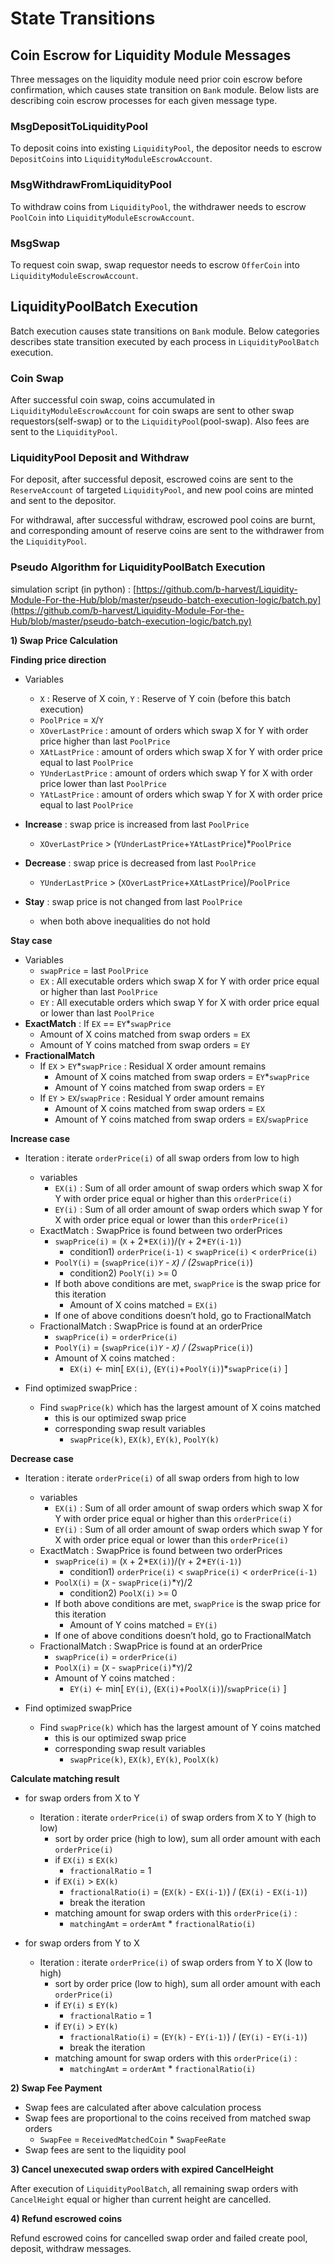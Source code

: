 <!--
order: 3
-->

# State Transitions

## Coin Escrow for Liquidity Module Messages

Three messages on the liquidity module need prior coin escrow before confirmation, which causes state transition on `Bank` module. Below lists are describing coin escrow processes for each given message type.

### MsgDepositToLiquidityPool

To deposit coins into existing `LiquidityPool`, the depositor needs to escrow `DepositCoins` into `LiquidityModuleEscrowAccount`.

### MsgWithdrawFromLiquidityPool

To withdraw coins from `LiquidityPool`, the withdrawer needs to escrow `PoolCoin` into `LiquidityModuleEscrowAccount`.

### MsgSwap

To request coin swap, swap requestor needs to escrow `OfferCoin` into `LiquidityModuleEscrowAccount`.

## LiquidityPoolBatch Execution

Batch execution causes state transitions on `Bank` module. Below categories describes state transition executed by each process in `LiquidityPoolBatch` execution.

### Coin Swap

After successful coin swap, coins accumulated in `LiquidityModuleEscrowAccount` for coin swaps are sent to other swap requestors(self-swap) or to the `LiquidityPool`(pool-swap). Also fees are sent to the `LiquidityPool`.

### LiquidityPool Deposit and Withdraw

For deposit, after successful deposit, escrowed coins are sent to the `ReserveAccount` of targeted `LiquidityPool`, and new pool coins are minted and sent to the depositor.

For withdrawal, after successful withdraw, escrowed pool coins are burnt, and corresponding amount of reserve coins are sent to the withdrawer from the `LiquidityPool`.

### Pseudo Algorithm for LiquidityPoolBatch Execution

simulation script (in python) : [https://github.com/b-harvest/Liquidity-Module-For-the-Hub/blob/master/pseudo-batch-execution-logic/batch.py](https://github.com/b-harvest/Liquidity-Module-For-the-Hub/blob/master/pseudo-batch-execution-logic/batch.py)

**1) Swap Price Calculation**

**Finding price direction**

- Variables
    - `X` : Reserve of X coin, `Y` : Reserve of Y coin (before this batch execution)
    - `PoolPrice` = `X`/`Y`
    - `XOverLastPrice` : amount of orders which swap X for Y with order price higher than last `PoolPrice`
    - `XAtLastPrice` : amount of orders which swap X for Y with order price equal to last `PoolPrice`
    - `YUnderLastPrice` : amount of orders which swap Y for X with order price lower than last `PoolPrice`
    - `YAtLastPrice` : amount of orders which swap Y for X with order price equal to last `PoolPrice`

- **Increase** : swap price is increased from last `PoolPrice`
    - `XOverLastPrice` > (`YUnderLastPrice`+`YAtLastPrice`)*`PoolPrice`

- **Decrease** : swap price is decreased from last `PoolPrice`
    - `YUnderLastPrice` > (`XOverLastPrice`+`XAtLastPrice`)/`PoolPrice`

- **Stay** : swap price is not changed from last `PoolPrice`
    - when both above inequalities do not hold


**Stay case**

- Variables
    - `swapPrice` = last `PoolPrice`
    - `EX` : All executable orders which swap X for Y with order price equal or higher than last `PoolPrice`
    - `EY` : All executable orders which swap Y for X with order price equal or lower than last `PoolPrice`
- **ExactMatch** : If `EX` == `EY`*`swapPrice`
    - Amount of X coins matched from swap orders = `EX`
    - Amount of Y coins matched from swap orders = `EY`
- **FractionalMatch**
    - If `EX` > `EY`*`swapPrice` : Residual X order amount remains
        - Amount of X coins matched from swap orders = `EY`*`swapPrice`
        - Amount of Y coins matched from swap orders = `EY`
    - If `EY` > `EX`/`swapPrice` : Residual Y order amount remains
        - Amount of X coins matched from swap orders = `EX`
        - Amount of Y coins matched from swap orders = `EX`/`swapPrice`


**Increase case**

- Iteration : iterate `orderPrice(i)` of all swap orders from low to high
    - variables
        - `EX(i)` : Sum of all order amount of swap orders which swap X for Y with order price equal or higher than this `orderPrice(i)`
        - `EY(i)` : Sum of all order amount of swap orders which swap Y for X with order price equal or lower than this `orderPrice(i)`
    - ExactMatch : SwapPrice is found between two orderPrices
        - `swapPrice(i)` = (`X` + 2*`EX(i)`)/(`Y` + 2*`EY(i-1)`)
            - condition1) `orderPrice(i-1)` < `swapPrice(i)` < `orderPrice(i)`
        - `PoolY(i)` = (`swapPrice(i)`*`Y` - `X`) / (2*`swapPrice(i)`)
            - condition2) `PoolY(i)` >= 0
        - If both above conditions are met, `swapPrice` is the swap price for this iteration
            - Amount of X coins matched = `EX(i)`
        - If one of above conditions doesn’t hold, go to FractionalMatch
    - FractionalMatch : SwapPrice is found at an orderPrice
        - `swapPrice(i)` = `orderPrice(i)`
        - `PoolY(i)` = (`swapPrice(i)`*`Y` - `X`) / (2*`swapPrice(i)`)
        - Amount of X coins matched :
            - `EX(i)` ← min[ `EX(i)`, (`EY(i)`+`PoolY(i)`)*`swapPrice(i)` ]

- Find optimized swapPrice :
    - Find `swapPrice(k)` which has the largest amount of X coins matched
        - this is our optimized swap price
        - corresponding swap result variables
            - `swapPrice(k)`, `EX(k)`, `EY(k)`, `PoolY(k)`

**Decrease case**

- Iteration : iterate `orderPrice(i)` of all swap orders from high to low
    - variables
        - `EX(i)` : Sum of all order amount of swap orders which swap X for Y with order price equal or higher than this `orderPrice(i)`
        - `EY(i)` : Sum of all order amount of swap orders which swap Y for X with order price equal or lower than this `orderPrice(i)`
    - ExactMatch : SwapPrice is found between two orderPrices
        - `swapPrice(i)` = (`X` + 2*`EX(i)`)/(`Y` + 2*`EY(i-1)`)
            - condition1) `orderPrice(i)` < `swapPrice(i)` < `orderPrice(i-1)`
        - `PoolX(i)` = (`X` - `swapPrice(i)`*`Y`)/2
            - condition2) `PoolX(i)` >= 0
        - If both above conditions are met, `swapPrice` is the swap price for this iteration
            - Amount of Y coins matched = `EY(i)`
        - If one of above conditions doesn’t hold, go to FractionalMatch
    - FractionalMatch : SwapPrice is found at an orderPrice
        - `swapPrice(i)` = `orderPrice(i)`
        - `PoolX(i)` = (`X` - `swapPrice(i)`*`Y`)/2
        - Amount of Y coins matched :
            - `EY(i)` ← min[ `EY(i)`, (`EX(i)`+`PoolX(i)`)/`swapPrice(i)` ]

- Find optimized swapPrice
    - Find `swapPrice(k)` which has the largest amount of Y coins matched
        - this is our optimized swap price
        - corresponding swap result variables
            - `swapPrice(k)`, `EX(k)`, `EY(k)`, `PoolX(k)`



**Calculate matching result**

- for swap orders from X to Y
    - Iteration : iterate `orderPrice(i)` of swap orders from X to Y (high to low)
        - sort by order price (high to low), sum all order amount with each `orderPrice(i)`
        - if `EX(i)` ≤ `EX(k)`
            - `fractionalRatio` = 1
        - if `EX(i)` > `EX(k)`
            - `fractionalRatio(i)` = (`EX(k)` - `EX(i-1)`) / (`EX(i)` - `EX(i-1)`)
            - break the iteration
        - matching amount for swap orders with this `orderPrice(i)` :
            - `matchingAmt` = `orderAmt` * `fractionalRatio(i)`

- for swap orders from Y to X
    - Iteration : iterate `orderPrice(i)` of swap orders from Y to X (low to high)
        - sort by order price (low to high), sum all order amount with each `orderPrice(i)`
        - if `EY(i)` ≤ `EY(k)`
            - `fractionalRatio` = 1
        - if `EY(i)` > `EY(k)`
            - `fractionalRatio(i)` = (`EY(k)` - `EY(i-1)`) / (`EY(i)` - `EY(i-1)`)
            - break the iteration
        - matching amount for swap orders with this `orderPrice(i)` :
            - `matchingAmt` = `orderAmt` * `fractionalRatio(i)`

**2) Swap Fee Payment**

- Swap fees are calculated after above calculation process
- Swap fees are proportional to the coins received from matched swap orders
    - `SwapFee` = `ReceivedMatchedCoin` * `SwapFeeRate`
- Swap fees are sent to the liquidity pool


**3) Cancel unexecuted swap orders with expired CancelHeight**

After execution of `LiquidityPoolBatch`, all remaining swap orders with `CancelHeight` equal or higher than current height are cancelled.

**4) Refund escrowed coins**

Refund escrowed coins for cancelled swap order and failed create pool, deposit, withdraw messages.